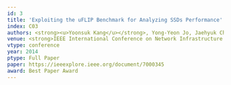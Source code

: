 ```yaml
---
id: 3
title: 'Exploiting the uFLIP Benchmark for Analyzing SSDs Performance'
index: C03
authors: <strong><u>Yoonsuk Kang</u></strong>, Yong-Yeon Jo, Jaehyuk Cha, Sang-Wook Kim, and Young Kyun Shin
venue: <strong>IEEE International Conference on Network Infrastructure and Digital Content</strong> (IEEE IC-NIDC)
vtype: conference
year: 2014
ptype: Full Paper
paper: https://ieeexplore.ieee.org/document/7000345
award: Best Paper Award
---
```


